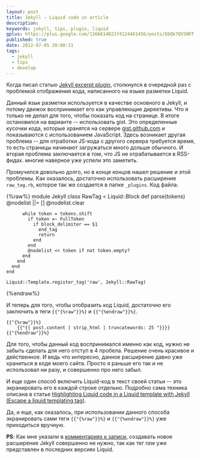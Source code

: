 ```yaml
---
layout: post
title: Jekyll – Liquid code in article
description: 
keywords: jekyll, tips, plugin, liquid
gplus: https://plus.google.com/116661482374124481456/posts/E6Qk7QVSNFF
published: true
date: 2012-07-05 20:08:11
tags:
  - jekyll
  - tips
  - develop
---
```


Когда писал статью [Jekyll excerpt plugin](/2012/07/05/jekyll-excerpt-plugin/ "Jekyll excerpt plugin"), столкнулся в очередной раз с проблемой отображения кода, написанного на языке разметки Liquid.

Данный язык разметки используется в качестве основного в Jekyll, и потому движок воспринимает его как управляющие директивы. Что я только не делал для того, чтобы показать код на странице. В итоге остановился на варианте -- использовать gist. Это определенные кусочки кода, которые хранятся на сервере [gist.github.com](https://gist.github.com/ "Gist") и показываются с использованием JavaScript. Здесь возникает другая проблема -- для отработки JS-кода с другого сервера требуется время, то есть страницы начинают загружаться много дольше обычного. И вторая проблема заключается в том, что JS не отрабатывается в RSS-фидах. многие наверное уже успели это заметить.

<!--more-->

Промучился довольно долго, но в конце концов нашел решение и этой проблемы. Как оказалось, достаточно использовать расширение `raw_tag.rb`, которое так же создается в папке `_plugins`. Код файла:

{%raw%}
    module Jekyll
      class RawTag < Liquid::Block
        def parse(tokens)
          @nodelist ||= []
          @nodelist.clear

          while token = tokens.shift
            if token =~ FullToken
              if block_delimiter == $1
                end_tag
                return
              end
            end
            @nodelist << token if not token.empty?
          end
        end
      end
    end

    Liquid::Template.register_tag('raw', Jekyll::RawTag)
{%endraw%}

И теперь для того, чтобы отобразить код Liquid, достаточно его заключить в теги `{{"{%raw"}}%}` и `{{"{%endraw"}}%}`.

    {{"{%raw"}}%}
        {{"{{ post.content | strip_html | truncatewords: 25 "}}}}
    {{"{%endraw"}}%}

Для того, чтобы данный код воспринимался именно как код, нужно не забыть сделать для него отступ в 4 пробела. Решение очень красивое и действенное. И ведь что интересно, данное расширение давно уже храниться в коде моего сайта. Просто я раньше его так и не использовал ни разу, и совершенно про него забыл.

И еще один способ включить Liquid-код в текст своей статьи -- это экранировать его в каждой строке отдельно. Подробно сама техника описана в статье [Highlighting Liquid code in a Liquid template with Jekyll (Escape a liquid templating tag)](http://tesoriere.com/2010/08/25/liquid-code-in-a-liquid-template-with-jekyll/).

Да, и еще, как оказалось, при использовании данного способа экранировать сами теги `{{"{%raw"}}%}` и `{{"{%endraw"}}%}` уже приходиться вручную.

**PS**: Как мне указали в [комментариях к записи](https://plus.google.com/116661482374124481456/posts/E6Qk7QVSNFF), создавать новое расширение Jekyll совершенно не нужно, так как тег *raw* уже представлен в последних версиях Liquid.